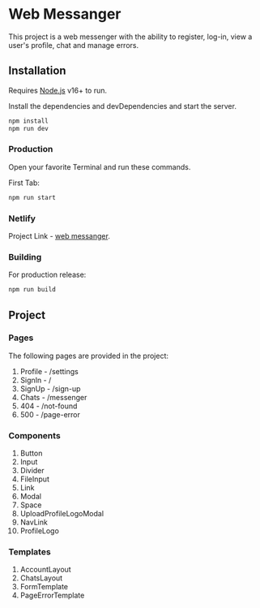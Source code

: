 # Web Messanger

This project is a web messenger with the ability to register, log-in, view a user's profile, chat and manage errors.

## Installation

Requires [Node.js](https://nodejs.org/) v16+ to run.

Install the dependencies and devDependencies and start the server.

```sh
npm install
npm run dev
```

### Production

Open your favorite Terminal and run these commands.

First Tab:

```sh
npm run start
```

### Netlify

Project Link - [web messanger](https://yandex-practicum-web-messenger.netlify.app/).

### Building

For production release:

```sh
npm run build
```

## Project

### Pages

The following pages are provided in the project:

1. Profile - /settings
2. SignIn - /
3. SignUp - /sign-up
4. Chats - /messenger
5. 404 - /not-found
6. 500 - /page-error

### Components

1. Button
2. Input
3. Divider
4. FileInput
5. Link
6. Modal
7. Space
8. UploadProfileLogoModal
9. NavLink
10. ProfileLogo

### Templates

1. AccountLayout
2. ChatsLayout
3. FormTemplate
4. PageErrorTemplate
